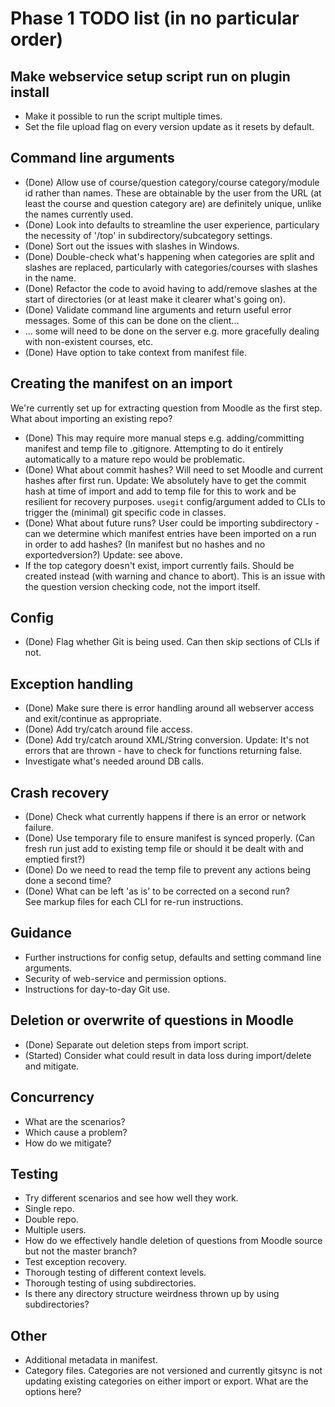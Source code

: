 # Phase 1 TODO list (in no particular order)

## Make webservice setup script run on plugin install
- Make it possible to run the script multiple times.
- Set the file upload flag on every version update as it resets by default.

## Command line arguments
- (Done) Allow use of course/question category/course category/module id rather than names. These are obtainable by the user from the URL (at least the course and question category are) are definitely unique, unlike the names currently used.
- (Done) Look into defaults to streamline the user experience, particulary the necessity of '/top' in subdirectory/subcategory settings.
- (Done) Sort out the issues with slashes in Windows.
- (Done) Double-check what's happening when categories are split and slashes are replaced, particularly with categories/courses with slashes in the name.
- (Done) Refactor the code to avoid having to add/remove slashes at the start of directories (or at least make it clearer what's going on).
- (Done) Validate command line arguments and return useful error messages. Some of this can be done on the client...
- ... some will need to be done on the server e.g. more gracefully dealing with non-existent courses, etc.
- (Done) Have option to take context from manifest file.

## Creating the manifest on an import
We're currently set up for extracting question from Moodle as the first step. What about importing an existing repo?
- (Done) This may require more manual steps e.g. adding/committing manifest and temp file to .gitignore. Attempting to do it entirely automatically to a mature repo would be problematic.
- (Done) What about commit hashes? Will need to set Moodle and current hashes after first run. Update: We absolutely have to get the commit hash at time of import and add to temp file for this to work and be resilient for recovery purposes. `usegit` config/argument added to CLIs to trigger the (minimal) git specific code in classes.
- (Done) What about future runs? User could be importing subdirectory - can we determine which manifest entries have been imported on a run in order to add hashes? (In manifest but no hashes and no exportedversion?) Update: see above.
- If the top category doesn't exist, import currently fails. Should be created instead (with warning and chance to abort). This is an issue with the question version checking code, not the import itself.

## Config
- (Done) Flag whether Git is being used. Can then skip sections of CLIs if not.

## Exception handling
- (Done) Make sure there is error handling around all webserver access and exit/continue as appropriate.
- (Done) Add try/catch around file access.
- (Done) Add try/catch around XML/String conversion. Update: It's not errors that are thrown - have to check for functions returning false.
- Investigate what's needed around DB calls.

## Crash recovery
- (Done) Check what currently happens if there is an error or network failure.
- (Done) Use temporary file to ensure manifest is synced properly. (Can fresh run just add to existing temp file or should it be dealt with and emptied first?)
- (Done) Do we need to read the temp file to prevent any actions being done a second time?
- (Done) What can be left 'as is' to be corrected on a second run?  
See markup files for each CLI for re-run instructions.

## Guidance
- Further instructions for config setup, defaults and setting command line arguments.
- Security of web-service and permission options.
- Instructions for day-to-day Git use.

## Deletion or overwrite of questions in Moodle
- (Done) Separate out deletion steps from import script.
- (Started) Consider what could result in data loss during import/delete and mitigate.

## Concurrency
- What are the scenarios?
- Which cause a problem?
- How do we mitigate?

## Testing
- Try different scenarios and see how well they work.
 - Single repo.
 - Double repo.
 - Multiple users.
 - How do we effectively handle deletion of questions from Moodle source but not the master branch?
- Test exception recovery.
- Thorough testing of different context levels.
- Thorough testing of using subdirectories.
- Is there any directory structure weirdness thrown up by using subdirectories?

## Other
- Additional metadata in manifest.
- Category files. Categories are not versioned and currently gitsync is not updating existing categories on either import or export. What are the options here?